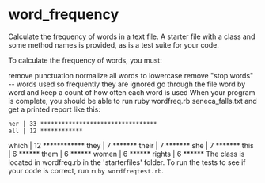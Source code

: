 # word_frequency

Calculate the frequency of words in a text file. A starter file with a class and some method names is provided, as is a test suite for your code.

To calculate the frequency of words, you must:

remove punctuation
normalize all words to lowercase
remove "stop words" -- words used so frequently they are ignored
go through the file word by word and keep a count of how often each word is used
When your program is complete, you should be able to run ruby wordfreq.rb seneca_falls.txt and get a printed report like this:

    her | 33 *********************************
    all | 12 ************
  which | 12 ************
   they | 7  *******
  their | 7  *******
    she | 7  *******
   this | 6  ******
   them | 6  ******
  women | 6  ******
 rights | 6  ******
The class is located in wordfreq.rb in the 'starterfiles' folder. To run the tests to see if your code is correct, run `ruby wordfreqtest.rb`.
